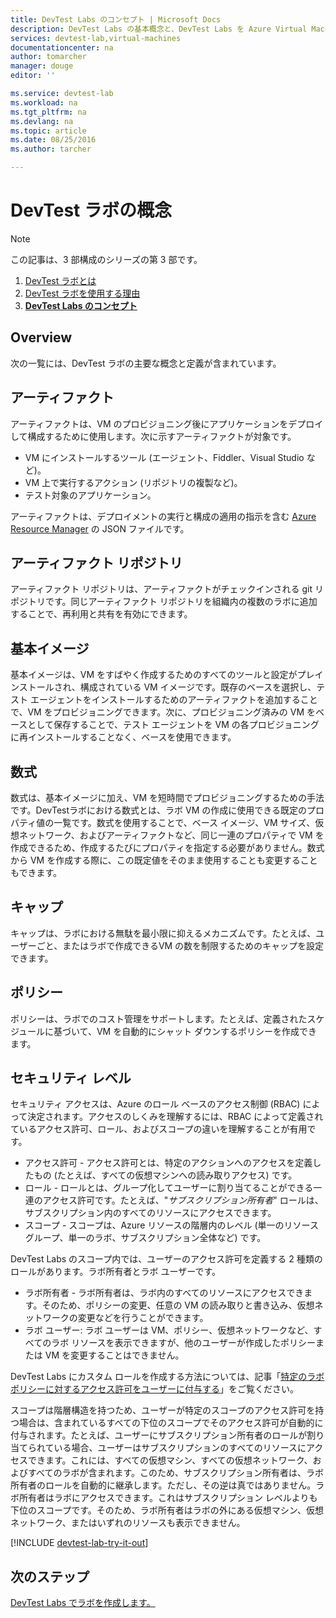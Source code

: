 ```yaml
---
title: DevTest Labs のコンセプト | Microsoft Docs
description: DevTest Labs の基本概念と、DevTest Labs を Azure Virtual Machines を簡単に作成、管理、監視するために使用する方法について説明します。
services: devtest-lab,virtual-machines
documentationcenter: na
author: tomarcher
manager: douge
editor: ''

ms.service: devtest-lab
ms.workload: na
ms.tgt_pltfrm: na
ms.devlang: na
ms.topic: article
ms.date: 08/25/2016
ms.author: tarcher

---
```

# DevTest ラボの概念
> [!NOTE]
> この記事は、3 部構成のシリーズの第 3 部です。
> 
> 1. [DevTest ラボとは](devtest-lab-overview.md)
> 2. [DevTest ラボを使用する理由](devtest-lab-why.md)
> 3. **[DevTest Labs のコンセプト](devtest-lab-concepts.md)**
> 
> 

## Overview
次の一覧には、DevTest ラボの主要な概念と定義が含まれています。

## アーティファクト
アーティファクトは、VM のプロビジョニング後にアプリケーションをデプロイして構成するために使用します。次に示すアーティファクトが対象です。

* VM にインストールするツール (エージェント、Fiddler、Visual Studio など)。
* VM 上で実行するアクション (リポジトリの複製など)。
* テスト対象のアプリケーション。

アーティファクトは、デプロイメントの実行と構成の適用の指示を含む [Azure Resource Manager](../resource-group-overview.md) の JSON ファイルです。

## アーティファクト リポジトリ
アーティファクト リポジトリは、アーティファクトがチェックインされる git リポジトリです。同じアーティファクト リポジトリを組織内の複数のラボに追加することで、再利用と共有を有効にできます。

## 基本イメージ
基本イメージは、VM をすばやく作成するためのすべてのツールと設定がプレインストールされ、構成されている VM イメージです。既存のベースを選択し、テスト エージェントをインストールするためのアーティファクトを追加することで、VM をプロビジョニングできます。次に、プロビジョニング済みの VM をベースとして保存することで、テスト エージェントを VM の各プロビジョニングに再インストールすることなく、ベースを使用できます。

## 数式
数式は、基本イメージに加え、VM を短時間でプロビジョニングするための手法です。DevTestラボにおける数式とは、ラボ VM の作成に使用できる既定のプロパティ値の一覧です。数式を使用することで、ベース イメージ、VM サイズ、仮想ネットワーク、およびアーティファクトなど、同じ一連のプロパティで VM を作成できるため、作成するたびにプロパティを指定する必要がありません。数式から VM を作成する際に、この既定値をそのまま使用することも変更することもできます。

## キャップ
キャップは、ラボにおける無駄を最小限に抑えるメカニズムです。たとえば、ユーザーごと、またはラボで作成できるVM の数を制限するためのキャップを設定できます。

## ポリシー
ポリシーは、ラボでのコスト管理をサポートします。たとえば、定義されたスケジュールに基づいて、VM を自動的にシャット ダウンするポリシーを作成できます。

## セキュリティ レベル
セキュリティ アクセスは、Azure のロール ベースのアクセス制御 (RBAC) によって決定されます。アクセスのしくみを理解するには、RBAC によって定義されているアクセス許可、ロール、およびスコープの違いを理解することが有用です。

* アクセス許可 - アクセス許可とは、特定のアクションへのアクセスを定義したもの (たとえば、すべての仮想マシンへの読み取りアクセス) です。
* ロール - ロールとは、グループ化してユーザーに割り当てることができる一連のアクセス許可です。たとえば、"*サブスクリプション所有者*" ロールは、サブスクリプション内のすべてのリソースにアクセスできます。
* スコープ - スコープは、Azure リソースの階層内のレベル (単一のリソース グループ、単一のラボ、サブスクリプション全体など) です。

DevTest Labs のスコープ内では、ユーザーのアクセス許可を定義する 2 種類のロールがあります。ラボ所有者とラボ ユーザーです。

* ラボ所有者 - ラボ所有者は、ラボ内のすべてのリソースにアクセスできます。そのため、ポリシーの変更、任意の VM の読み取りと書き込み、仮想ネットワークの変更などを行うことができます。
* ラボ ユーザー: ラボ ユーザーは VM、ポリシー、仮想ネットワークなど、すべてのラボ リソースを表示できますが、他のユーザーが作成したポリシーまたは VM を変更することはできません。

DevTest Labs にカスタム ロールを作成する方法については、記事「[特定のラボ ポリシーに対するアクセス許可をユーザーに付与する](devtest-lab-grant-user-permissions-to-specific-lab-policies.md)」をご覧ください。

スコープは階層構造を持つため、ユーザーが特定のスコープのアクセス許可を持つ場合は、含まれているすべての下位のスコープでそのアクセス許可が自動的に付与されます。たとえば、ユーザーにサブスクリプション所有者のロールが割り当てられている場合、ユーザーはサブスクリプションのすべてのリソースにアクセスできます。これには、すべての仮想マシン、すべての仮想ネットワーク、およびすべてのラボが含まれます。このため、サブスクリプション所有者は、ラボ所有者のロールを自動的に継承します。ただし、その逆は真ではありません。ラボ所有者はラボにアクセスできます。これはサブスクリプション レベルよりも下位のスコープです。そのため、ラボ所有者はラボの外にある仮想マシン、仮想ネットワーク、またはいずれのリソースも表示できません。

[!INCLUDE [devtest-lab-try-it-out](../../includes/devtest-lab-try-it-out.md)]

## 次のステップ
[DevTest Labs でラボを作成します。](devtest-lab-create-lab.md)

<!---HONumber=AcomDC_0831_2016-->